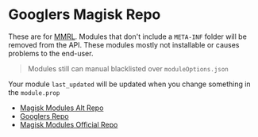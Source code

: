 # Googlers Magisk Repo

These are for [MMRL](DerGoogler/MMRL). Modules that don't include a `META-INF` folder will be removed from the API. These modules mostly not installable or causes problems to the end-user.

> Modules still can manual blacklisted over `moduleOptions.json`

Your module `last_updated` will be updated when you change something in the `module.prop`

- [Magisk Modules Alt Repo](https://api-mmrl.dergoogler.com/json/mmar.json)
- [Googlers Repo](https://api-mmrl.dergoogler.com/json/gmr.json)
- [Magisk Modules Official Repo](https://api-mmrl.dergoogler.com/json/mmr.json)
